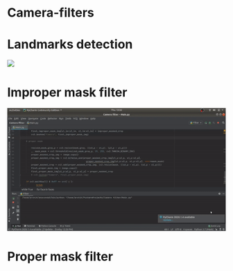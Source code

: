 # Camera-filters

# Landmarks detection
![](Landmarks.gif)

# Improper mask filter
![](Improper_mask.gif)

 # Proper mask filter
